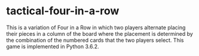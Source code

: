 # tactical-four-in-a-row
This is a variation of Four in a Row in which two players alternate placing their
pieces in a column of the board where the placement is determined by the combination
of the numbered cards that the two players select.  This game is implemented in 
Python 3.6.2.
